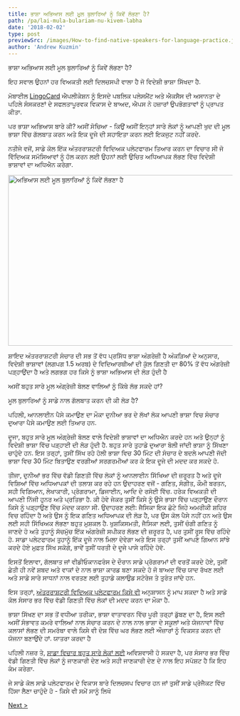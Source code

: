 ```yaml
---
title: ਭਾਸ਼ਾ ਅਭਿਆਸ ਲਈ ਮੂਲ ਬੁਲਾਰਿਆਂ ਨੂੰ ਕਿਵੇਂ ਲੱਭਣਾ ਹੈ?
path: /pa/lai-mula-bulariam-nu-kivem-labha
date: '2018-02-02'
type: post
previewSrc: /images/How-to-find-native-speakers-for-language-practice.jpg
author: 'Andrew Kuzmin'
---
```


ਭਾਸ਼ਾ ਅਭਿਆਸ ਲਈ ਮੂਲ ਬੁਲਾਰਿਆਂ ਨੂੰ ਕਿਵੇਂ ਲੱਭਣਾ ਹੈ?

ਇਹ ਸਵਾਲ ਉਹਨਾਂ ਹਰ ਵਿਅਕਤੀ ਲਈ ਦਿਲਚਸਪੀ ਵਾਲਾ ਹੈ ਜੋ ਵਿਦੇਸ਼ੀ ਭਾਸ਼ਾ ਸਿੱਖਦਾ ਹੈ.

ਮੋਬਾਈਲ <a href="https://lingocard.com">LingoCard</a> ਐਪਲੀਕੇਸ਼ਨ ਨੂੰ ਇਸਦੇ ਪਬਲਿਕ ਪਲੇਸਮੈਂਟ ਅਤੇ ਐਕਸੈਸ ਦੀ ਅਸਾਨਤਾ ਦੇ ਪਹਿਲੇ ਸੰਸਕਰਣਾਂ ਦੇ ਸਫਲਤਾਪੂਰਵਕ ਵਿਕਾਸ ਦੇ ਬਾਅਦ, ਐਪਸ ਨੇ ਹਜ਼ਾਰਾਂ ਉਪਭੋਗਤਾਵਾਂ ਨੂੰ ਪ੍ਰਾਪਤ ਕੀਤਾ.

ਪਰ ਭਾਸ਼ਾ ਅਭਿਆਸ ਬਾਰੇ ਕੀ? ਅਸੀਂ ਸੋਚਿਆ - ਕਿਉਂ ਅਸੀਂ ਇਨ੍ਹਾਂ ਸਾਰੇ ਲੋਕਾਂ ਨੂੰ ਆਪਣੀ ਖੁਦ ਦੀ ਮੂਲ ਭਾਸ਼ਾ ਵਿੱਚ ਗੱਲਬਾਤ ਕਰਨ ਅਤੇ ਇਕ ਦੂਜੇ ਦੀ ਸਹਾਇਤਾ ਕਰਨ ਲਈ ਇਕਜੁਟ ਨਹੀਂ ਕਰਦੇ.

ਨਤੀਜੇ ਵਜੋਂ, ਸਾਡੇ ਕੋਲ ਇੱਕ ਅੰਤਰਰਾਸ਼ਟਰੀ ਵਿਦਿਅਕ ਪਲੇਟਫਾਰਮ ਤਿਆਰ ਕਰਨ ਦਾ ਵਿਚਾਰ ਸੀ ਜੋ ਵਿੱਦਿਅਕ ਸਮੱਸਿਆਵਾਂ ਨੂੰ ਹੱਲ ਕਰਨ ਲਈ ਉਹਨਾਂ ਲਈ ਉਚਿਤ ਅਧਿਆਪਕ ਲੱਭਣ ਵਿੱਚ ਵਿਦੇਸ਼ੀ ਭਾਸ਼ਾਵਾਂ ਦਾ ਅਧਿਐਨ ਕਰੇਗਾ.

<img class="aligncenter wp-image-78 size-full" src="../images/platform/social-network.jpg" alt="ਅਭਿਆਸ ਲਈ ਮੂਲ ਬੁਲਾਰਿਆਂ ਨੂੰ ਕਿਵੇਂ ਲੱਭਣਾ ਹੈ" width="628" height="383" />

ਸ਼ਾਇਦ ਅੰਤਰਰਾਸ਼ਟਰੀ ਸੰਚਾਰ ਦੀ ਸਭ ਤੋਂ ਵੱਧ ਪ੍ਰਸਿੱਧ ਭਾਸ਼ਾ ਅੰਗਰੇਜ਼ੀ ਹੈ ਅੰਕੜਿਆਂ ਦੇ ਅਨੁਸਾਰ, ਵਿਦੇਸ਼ੀ ਭਾਸ਼ਾਵਾਂ (ਲਗਪਗ 1.5 ਅਰਬ) ਦੇ ਵਿਦਿਆਰਥੀਆਂ ਦੀ ਕੁੱਲ ਗਿਣਤੀ ਦਾ 80% ਤੋਂ ਵੱਧ ਅੰਗਰੇਜ਼ੀ ਪੜ੍ਹਾਉਂਦਾ ਹੈ ਅਤੇ ਲਗਭਗ ਹਰ ਕਿਸੇ ਨੂੰ ਭਾਸ਼ਾ ਅਭਿਆਸ ਦੀ ਲੋੜ ਹੁੰਦੀ ਹੈ

ਅਸੀਂ ਬਹੁਤ ਸਾਰੇ ਮੂਲ ਅੰਗ੍ਰੇਜ਼ੀ ਬੋਲਣ ਵਾਲਿਆਂ ਨੂੰ ਕਿੱਥੇ ਲੱਭ ਸਕਦੇ ਹਾਂ?

ਮੂਲ ਬੁਲਾਰਿਆਂ ਨੂੰ ਸਾਡੇ ਨਾਲ ਗੱਲਬਾਤ ਕਰਨ ਦੀ ਕੀ ਲੋੜ ਹੈ?

ਪਹਿਲੀ, ਆਨਲਾਈਨ ਪੈਸੇ ਕਮਾਉਣ ਦਾ ਮੌਕਾ ਦੁਨੀਆ ਭਰ ਦੇ ਲੱਖਾਂ ਲੋਕ ਆਪਣੀ ਭਾਸ਼ਾ ਵਿਚ ਸੰਚਾਰ ਦੁਆਰਾ ਪੈਸੇ ਕਮਾਉਣ ਲਈ ਤਿਆਰ ਹਨ.

ਦੂਜਾ, ਬਹੁਤ ਸਾਰੇ ਮੂਲ ਅੰਗ੍ਰੇਜ਼ੀ ਬੋਲਣ ਵਾਲੇ ਵਿਦੇਸ਼ੀ ਭਾਸ਼ਾਵਾਂ ਦਾ ਅਧਿਐਨ ਕਰਦੇ ਹਨ ਅਤੇ ਉਨ੍ਹਾਂ ਨੂੰ ਵਿਦੇਸ਼ੀ ਭਾਸ਼ਾ ਵਿੱਚ ਪੜ੍ਹਾਈ ਦੀ ਲੋੜ ਹੁੰਦੀ ਹੈ. ਬਹੁਤ ਸਾਰੇ ਤੁਹਾਡੇ ਦੁਆਰਾ ਬੋਲੀ ਜਾਂਦੀ ਭਾਸ਼ਾ ਨੂੰ ਸਿੱਖਣਾ ਚਾਹੁੰਦੇ ਹਨ. ਇਸ ਤਰ੍ਹਾਂ, ਤੁਸੀਂ ਸਿੱਖ ਰਹੇ ਹੋਲੀ ਭਾਸ਼ਾ ਵਿਚ 30 ਮਿੰਟ ਦੀ ਸੰਚਾਰ ਦੇ ਬਦਲੇ ਆਪਣੀ ਜੱਦੀ ਭਾਸ਼ਾ ਵਿਚ 30 ਮਿੰਟ ਬਿਤਾਉਣ ਵਰਗੀਆਂ ਸਰਗਰਮੀਆਂ ਕਰ ਕੇ ਇਕ ਦੂਜੇ ਦੀ ਮਦਦ ਕਰ ਸਕਦੇ ਹੋ.

ਤੀਜਾ, ਦੁਨੀਆਂ ਭਰ ਵਿੱਚ ਵੱਡੀ ਗਿਣਤੀ ਵਿੱਚ ਲੋਕਾਂ ਨੂੰ ਆਨਲਾਈਨ ਸਿੱਖਿਆ ਦੀ ਜ਼ਰੂਰਤ ਹੈ ਅਤੇ ਦੂਜੇ ਵਿਸ਼ਿਆਂ ਵਿੱਚ ਅਧਿਆਪਕਾਂ ਦੀ ਤਲਾਸ਼ ਕਰ ਰਹੇ ਹਨ ਉਦਾਹਰਣ ਵਜੋਂ - ਗਣਿਤ, ਸੰਗੀਤ, ਕੌਮੀ ਬਰਤਨ, ਸਹੀ ਵਿਗਿਆਨ, ਲੇਖਾਕਾਰੀ, ਪ੍ਰੋਗਰਾਮਾ, ਡਿਜਾਈਨ, ਆਦਿ ਦੇ ਰਸੋਈ ਵਿੱਚ. ਹਰੇਕ ਵਿਅਕਤੀ ਦੀ ਆਪਣੀ ਨਿੱਜੀ ਹੁਨਰ ਅਤੇ ਪ੍ਰਤਿਭਾ ਹੈ. ਕੀ ਹੋਵੇ ਜੇਕਰ ਤੁਸੀਂ ਕਿਸੇ ਨੂੰ ਉਸੇ ਭਾਸ਼ਾ ਵਿੱਚ ਪੜ੍ਹਾਉਣ ਦੌਰਾਨ ਕਿਸੇ ਨੂੰ ਪੜ੍ਹਾਉਣ ਵਿੱਚ ਮੱਦਦ ਕਰਨਾ ਸੀ. ਉਦਾਹਰਣ ਲਈ: ਜੈਸਿਕਾ ਇਕ ਛੋਟੇ ਜਿਹੇ ਅਮਰੀਕੀ ਸ਼ਹਿਰ ਵਿਚ ਰਹਿੰਦਾ ਹੈ ਅਤੇ ਉਸ ਨੂੰ ਇਕ ਗਣਿਤ ਅਧਿਆਪਕ ਦੀ ਲੋੜ ਹੈ, ਪਰ ਉਸ ਕੋਲ ਪੈਸੇ ਨਹੀਂ ਹਨ ਅਤੇ ਉਸ ਲਈ ਸਹੀ ਸਿੱਖਿਅਕ ਲੱਭਣਾ ਬਹੁਤ ਮੁਸ਼ਕਲ ਹੈ. ਖੁਸ਼ਕਿਸਮਤੀ, ਜੈਸਿਕਾ ਲਈ, ਤੁਸੀਂ ਚੰਗੀ ਗਣਿਤ ਨੂੰ ਜਾਣਦੇ ਹੋ ਅਤੇ ਤੁਹਾਨੂੰ ਸੱਚਮੁੱਚ ਇੱਕ ਅੰਗਰੇਜ਼ੀ ਸਪੀਕਰ ਲੱਭਣ ਦੀ ਜ਼ਰੂਰਤ ਹੈ, ਪਰ ਤੁਸੀਂ ਰੂਸ ਵਿੱਚ ਰਹਿੰਦੇ ਹੋ. ਸਾਡਾ ਪਲੇਟਫਾਰਮ ਤੁਹਾਨੂੰ ਇੱਕ ਦੂਜੇ ਨਾਲ ਮਿਲਾ ਦੇਵੇਗਾ ਅਤੇ ਇਸ ਤਰ੍ਹਾਂ ਤੁਸੀਂ ਆਪਣੇ ਗਿਆਨ ਸਾਂਝੇ ਕਰਦੇ ਹੋਏ ਮੁਫ਼ਤ ਸਿੱਖ ਸਕੋਗੇ, ਭਾਵੇਂ ਤੁਸੀਂ ਧਰਤੀ ਦੇ ਦੂਜੇ ਪਾਸੇ ਰਹਿੰਦੇ ਹੋਵੋ.

ਇਸਤੋਂ ਇਲਾਵਾ, ਗੱਲਬਾਤ ਜਾਂ ਵੀਡੀਓਕਾਨਫਰੰਸ ਦੇ ਦੌਰਾਨ ਸਾਡੇ ਪ੍ਰੋਗਰਾਮਾਂ ਦੀ ਵਰਤੋਂ ਕਰਦੇ ਹੋਏ, ਤੁਸੀਂ ਛੇਤੀ ਹੀ ਨਵੇਂ ਸ਼ਬਦ ਅਤੇ ਵਾਕਾਂ ਦੇ ਨਾਲ ਭਾਸ਼ਾ ਕਾਰਡ ਬਣਾ ਸਕਦੇ ਹੋ ਜੋ ਬਾਅਦ ਵਿੱਚ ਯਾਦ ਰੱਖਣ ਲਈ ਅਤੇ ਸਾਡੇ ਸਾਰੇ ਸਾਧਨਾਂ ਨਾਲ ਵਰਤਣ ਲਈ ਤੁਹਾਡੇ ਕਲਾਉਡ ਸਟੋਰੇਜ ਤੇ ਤੁਰੰਤ ਜਾਂਦੇ ਹਨ.

ਇਸ ਤਰ੍ਹਾਂ, <a href="https://lingocard.com">ਅੰਤਰਰਾਸ਼ਟਰੀ ਵਿਦਿਅਕ ਪਲੇਟਫਾਰਮ ਕਿਸੇ ਵੀ</a> ਅਨੁਸ਼ਾਸਨ ਨੂੰ ਮਾਪ ਸਕਦਾ ਹੈ ਅਤੇ ਸਾਡੇ ਕੋਲ ਸੰਸਾਰ ਭਰ ਵਿੱਚ ਵੱਡੀ ਗਿਣਤੀ ਵਿੱਚ ਲੋਕਾਂ ਦੀ ਮਦਦ ਕਰਨ ਦਾ ਮੌਕਾ ਹੈ.

ਭਾਸ਼ਾ ਸਿੱਖਣ ਦਾ ਸਭ ਤੋਂ ਵਧੀਆ ਤਰੀਕਾ, ਭਾਸ਼ਾ ਵਾਤਾਵਰਨ ਵਿੱਚ ਪੂਰੀ ਤਰ੍ਹਾਂ ਡੁੱਬਣ ਦਾ ਹੈ, ਇਸ ਲਈ ਅਸੀਂ ਸੰਭਾਵਤ ਕਮਰੇ ਵਾਲਿਆਂ ਨਾਲ ਸੰਚਾਰ ਕਰਨ ਦੇ ਨਾਲ ਨਾਲ ਭਾਸ਼ਾ ਦੇ ਸਕੂਲਾਂ ਅਤੇ ਯੋਜਨਾਵਾਂ ਵਿੱਚ ਕਲਾਸਾਂ ਲੱਭਣ ਦੀ ਸਮਰੱਥਾ ਵਾਲੇ ਕਿਸੇ ਵੀ ਦੇਸ਼ ਵਿੱਚ ਘਰ ਲੱਭਣ ਲਈ ਔਜ਼ਾਰਾਂ ਨੂੰ ਵਿਕਸਤ ਕਰਨ ਦੀ ਯੋਜਨਾ ਬਣਾਉਂਦੇ ਹਾਂ. ਯਾਤਰਾ ਕਰਦਾ ਹੈ

ਪਹਿਲੀ ਨਜ਼ਰ ਤੇ, <a href="/pa/?lang=pa">ਸਾਡਾ ਵਿਚਾਰ ਬਹੁਤ ਸਾਰੇ ਲੋਕਾਂ ਲਈ</a> ਅਵਿਸ਼ਵਾਸੀ ਹੋ ਸਕਦਾ ਹੈ, ਪਰ ਸੰਸਾਰ ਭਰ ਵਿੱਚ ਵੱਡੀ ਗਿਣਤੀ ਵਿੱਚ ਲੋਕਾਂ ਨੂੰ ਜਾਣਕਾਰੀ ਦੇਣ ਅਤੇ ਸਹੀ ਜਾਣਕਾਰੀ ਦੇਣ ਦੇ ਨਾਲ ਇਹ ਸਪੱਸ਼ਟ ਹੈ ਕਿ ਇਹ ਕੰਮ ਕਰੇਗਾ.

ਜੇ ਸਾਡੇ ਕੋਲ ਸਾਡੇ ਪਲੇਟਫਾਰਮ ਦੇ ਵਿਕਾਸ ਬਾਰੇ ਦਿਲਚਸਪ ਵਿਚਾਰ ਹਨ ਜਾਂ ਤੁਸੀਂ ਸਾਡੇ ਪ੍ਰੋਜੈਕਟ ਵਿੱਚ ਹਿੱਸਾ ਲੈਣਾ ਚਾਹੁੰਦੇ ਹੋ - ਕਿਸੇ ਵੀ ਸਮੇਂ ਸਾਨੂੰ ਲਿਖੋ

<a href="/pa/agarezi-nu-kivem-teza-hona-hai">Next ></a>

